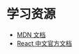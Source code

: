 # 学习资源
- [MDN 文档](https://developer.mozilla.org/zh-CN/docs/Learn_web_development)
- [React 中文官方文档](https://zh-hans.react.dev/)
